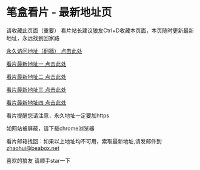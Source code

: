 # 笔盒看片 - 最新地址页

请收藏此页面（重要）
看片站长建议狼友Ctrl+D收藏本页面，本页随时更新最新地址，永远找到回家路

[永久访问地址（翻牆） 点击此处](https://beabox.net/)

[看片最新地址一 点击此处](https://l5ttrqj9rd3.wiki)

[看片最新地址二 点击此处](https://s3l2lj83qbjl.shop)

[看片最新地址三 点击此处](https://h9uzquoyvwu.shop)

[看片最新地址四 点击此处](https://7yhfqix8q9zh.wiki)

看片提醒您请注意，永久地址一定要加https

如网站被屏蔽，请下载chrome浏览器

看片邮箱找回：如果以上地址均不可用，索取最新地址,请发邮件到 zhaohui@beabox.net

喜欢的狼友 请顺手star一下